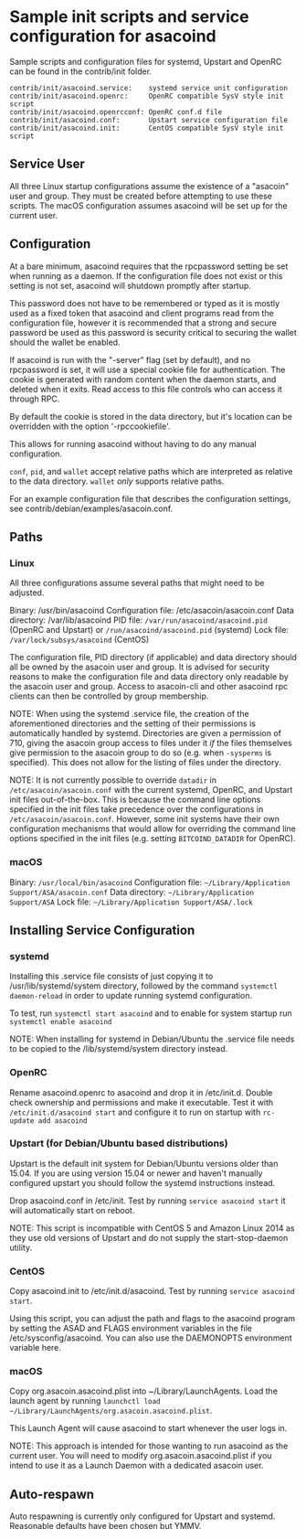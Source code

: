 Sample init scripts and service configuration for asacoind
==========================================================

Sample scripts and configuration files for systemd, Upstart and OpenRC
can be found in the contrib/init folder.

    contrib/init/asacoind.service:    systemd service unit configuration
    contrib/init/asacoind.openrc:     OpenRC compatible SysV style init script
    contrib/init/asacoind.openrcconf: OpenRC conf.d file
    contrib/init/asacoind.conf:       Upstart service configuration file
    contrib/init/asacoind.init:       CentOS compatible SysV style init script

Service User
---------------------------------

All three Linux startup configurations assume the existence of a "asacoin" user
and group.  They must be created before attempting to use these scripts.
The macOS configuration assumes asacoind will be set up for the current user.

Configuration
---------------------------------

At a bare minimum, asacoind requires that the rpcpassword setting be set
when running as a daemon.  If the configuration file does not exist or this
setting is not set, asacoind will shutdown promptly after startup.

This password does not have to be remembered or typed as it is mostly used
as a fixed token that asacoind and client programs read from the configuration
file, however it is recommended that a strong and secure password be used
as this password is security critical to securing the wallet should the
wallet be enabled.

If asacoind is run with the "-server" flag (set by default), and no rpcpassword is set,
it will use a special cookie file for authentication. The cookie is generated with random
content when the daemon starts, and deleted when it exits. Read access to this file
controls who can access it through RPC.

By default the cookie is stored in the data directory, but it's location can be overridden
with the option '-rpccookiefile'.

This allows for running asacoind without having to do any manual configuration.

`conf`, `pid`, and `wallet` accept relative paths which are interpreted as
relative to the data directory. `wallet` *only* supports relative paths.

For an example configuration file that describes the configuration settings,
see contrib/debian/examples/asacoin.conf.

Paths
---------------------------------

### Linux

All three configurations assume several paths that might need to be adjusted.

Binary:              /usr/bin/asacoind
Configuration file:  /etc/asacoin/asacoin.conf
Data directory:      /var/lib/asacoind
PID file:            `/var/run/asacoind/asacoind.pid` (OpenRC and Upstart) or `/run/asacoind/asacoind.pid` (systemd)
Lock file:           `/var/lock/subsys/asacoind` (CentOS)

The configuration file, PID directory (if applicable) and data directory
should all be owned by the asacoin user and group.  It is advised for security
reasons to make the configuration file and data directory only readable by the
asacoin user and group.  Access to asacoin-cli and other asacoind rpc clients
can then be controlled by group membership.

NOTE: When using the systemd .service file, the creation of the aforementioned
directories and the setting of their permissions is automatically handled by
systemd. Directories are given a permission of 710, giving the asacoin group
access to files under it _if_ the files themselves give permission to the
asacoin group to do so (e.g. when `-sysperms` is specified). This does not allow
for the listing of files under the directory.

NOTE: It is not currently possible to override `datadir` in
`/etc/asacoin/asacoin.conf` with the current systemd, OpenRC, and Upstart init
files out-of-the-box. This is because the command line options specified in the
init files take precedence over the configurations in
`/etc/asacoin/asacoin.conf`. However, some init systems have their own
configuration mechanisms that would allow for overriding the command line
options specified in the init files (e.g. setting `BITCOIND_DATADIR` for
OpenRC).

### macOS

Binary:              `/usr/local/bin/asacoind`
Configuration file:  `~/Library/Application Support/ASA/asacoin.conf`
Data directory:      `~/Library/Application Support/ASA`
Lock file:           `~/Library/Application Support/ASA/.lock`

Installing Service Configuration
-----------------------------------

### systemd

Installing this .service file consists of just copying it to
/usr/lib/systemd/system directory, followed by the command
`systemctl daemon-reload` in order to update running systemd configuration.

To test, run `systemctl start asacoind` and to enable for system startup run
`systemctl enable asacoind`

NOTE: When installing for systemd in Debian/Ubuntu the .service file needs to be copied to the /lib/systemd/system directory instead.

### OpenRC

Rename asacoind.openrc to asacoind and drop it in /etc/init.d.  Double
check ownership and permissions and make it executable.  Test it with
`/etc/init.d/asacoind start` and configure it to run on startup with
`rc-update add asacoind`

### Upstart (for Debian/Ubuntu based distributions)

Upstart is the default init system for Debian/Ubuntu versions older than 15.04. If you are using version 15.04 or newer and haven't manually configured upstart you should follow the systemd instructions instead.

Drop asacoind.conf in /etc/init.  Test by running `service asacoind start`
it will automatically start on reboot.

NOTE: This script is incompatible with CentOS 5 and Amazon Linux 2014 as they
use old versions of Upstart and do not supply the start-stop-daemon utility.

### CentOS

Copy asacoind.init to /etc/init.d/asacoind. Test by running `service asacoind start`.

Using this script, you can adjust the path and flags to the asacoind program by
setting the ASAD and FLAGS environment variables in the file
/etc/sysconfig/asacoind. You can also use the DAEMONOPTS environment variable here.

### macOS

Copy org.asacoin.asacoind.plist into ~/Library/LaunchAgents. Load the launch agent by
running `launchctl load ~/Library/LaunchAgents/org.asacoin.asacoind.plist`.

This Launch Agent will cause asacoind to start whenever the user logs in.

NOTE: This approach is intended for those wanting to run asacoind as the current user.
You will need to modify org.asacoin.asacoind.plist if you intend to use it as a
Launch Daemon with a dedicated asacoin user.

Auto-respawn
-----------------------------------

Auto respawning is currently only configured for Upstart and systemd.
Reasonable defaults have been chosen but YMMV.

